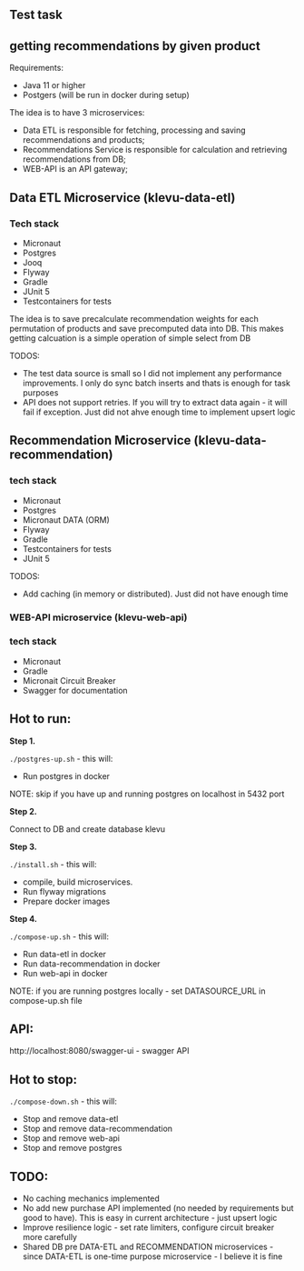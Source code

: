 ## Test task 

## getting recommendations by given product

Requirements:
- Java 11 or higher
- Postgers (will be run in docker during setup)


The idea is to have 3 microservices:
- Data ETL is responsible for fetching, processing and saving recommendations and products;
- Recommendations Service is responsible for calculation and retrieving recommendations from DB;  
- WEB-API is an API gateway;


## Data ETL Microservice (klevu-data-etl)

### Tech stack
- Micronaut
- Postgres
- Jooq
- Flyway
- Gradle
- JUnit 5
- Testcontainers for tests

The idea is to save precalculate recommendation weights for each permutation of products and save precomputed data into DB. This makes getting calcuation is a simple operation of simple select from DB

TODOS:  
- The test data source is small so I did not implement any performance improvements. I only do sync batch inserts and thats is enough for task purposes
- API does not support retries. If you will try to extract data again - it will fail if exception. Just did not ahve enough time to implement upsert logic

## Recommendation Microservice (klevu-data-recommendation)

### tech stack
- Micronaut
- Postgres
- Micronaut DATA (ORM)
- Flyway
- Gradle
- Testcontainers for tests
- JUnit 5


TODOS:
- Add caching (in memory or distributed). Just did not have enough time 
  
### WEB-API microservice (klevu-web-api)

### tech stack
- Micronaut
- Gradle
- Micronait Circuit Breaker
- Swagger for documentation


## Hot to run:

**Step 1.**

`./postgres-up.sh` - this will:
- Run postgres in docker

NOTE: skip if you have up and running postgres on localhost in 5432 port

**Step 2.**

Connect to DB and create database klevu

**Step 3.**

`./install.sh` - this will:
- compile, build microservices.  
- Run flyway migrations
- Prepare docker images

**Step 4.**

`./compose-up.sh` - this will:
- Run data-etl in docker
- Run data-recommendation in docker
- Run web-api in docker

NOTE: if you are running postgres locally - set DATASOURCE_URL in compose-up.sh file

## API:
http://localhost:8080/swagger-ui - swagger API

## Hot to stop:

`./compose-down.sh` - this will:
- Stop and remove data-etl
- Stop and remove data-recommendation
- Stop and remove web-api
- Stop and remove postgres



## TODO:
- No caching mechanics implemented
- No add new purchase API implemented (no needed by requirements but good to have). This is easy in current architecture - just upsert logic
- Improve resilience logic - set rate limiters, configure circuit breaker more carefully
- Shared DB pre DATA-ETL and RECOMMENDATION microservices - since DATA-ETL is one-time purpose microservice - I believe it is fine 